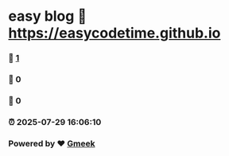# easy blog :link: https://easycodetime.github.io 
### :page_facing_up: [1](https://easycodetime.github.io/tag.html) 
### :speech_balloon: 0 
### :hibiscus: 0 
### :alarm_clock: 2025-07-29 16:06:10 
### Powered by :heart: [Gmeek](https://github.com/Meekdai/Gmeek)
